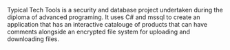 Typical Tech Tools is a security and database project undertaken during the diploma of advanced programing. It uses C# and mssql to create an application that has an interactive catalouge of products that can have comments alongside an encrypted file system for uploading and downloading files.
